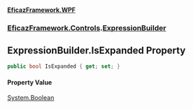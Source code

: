 #### [EficazFramework.WPF](EficazFrameworkWPF.md 'EficazFramework WPF')
### [EficazFramework.Controls](EficazFrameworkWPF.md#EficazFramework.Controls 'EficazFramework.Controls').[ExpressionBuilder](EficazFramework.Controls/ExpressionBuilder.md 'EficazFramework.Controls.ExpressionBuilder')

## ExpressionBuilder.IsExpanded Property

```csharp
public bool IsExpanded { get; set; }
```

#### Property Value
[System.Boolean](https://docs.microsoft.com/en-us/dotnet/api/System.Boolean 'System.Boolean')